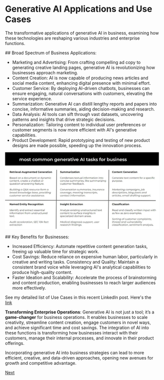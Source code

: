# Generative AI Applications and Use Cases

The transformative applications of generative AI in business, examining how these technologies are reshaping various industries and enterprise functions.

## Broad Spectrum of Business Applications:

- Marketing and Advertising: From crafting compelling ad copy to generating creative landing pages, generative AI is revolutionizing how businesses approach marketing.
- Content Creation: AI is now capable of producing news articles and social media content, enhancing digital presence with minimal effort.
- Customer Service: By deploying AI-driven chatbots, businesses can ensure engaging, natural conversations with customers, elevating the service experience.
- Summarization: Generative AI can distill lengthy reports and papers into concise, informative summaries, aiding decision-making and research.
- Data Analysis: AI tools can sift through vast datasets, uncovering patterns and insights that drive strategic decisions.
- Personalization: Tailoring content to individual user preferences or customer segments is now more efficient with AI's generative capabilities.
- Product Development: Rapid prototyping and testing of new product designs are made possible, speeding up the innovation process.

![most common generative tasks](images/8-1.jpg)

## Key Benefits for Businesses:

- Increased Efficiency: Automate repetitive content generation tasks, freeing up valuable time for strategic work.
- Cost Savings: Reduce reliance on expensive human labor, particularly in creative and writing tasks.
Consistency and Quality: Maintain a consistent brand voice while leveraging AI's analytical capabilities to produce high-quality content.
- Faster Ideation and Scalability: Accelerate the process of brainstorming and content production, enabling businesses to reach larger audiences more effectively.

See my detailed list of Use Cases in this recent LinkedIn post. Here's the [link](https://www.linkedin.com/posts/armand-ruiz_ai-is-not-hype-at-ibm-weve-completed-1000-activity-7130888264483295232-y9uc/?utm_source=share&utm_medium=member_desktop)​


**Transforming Enterprise Operations**: Generative AI is not just a tool; it’s a **game-changer** for business operations. It enables businesses to scale creativity, streamline content creation, engage customers in novel ways, and achieve significant time and cost savings. The integration of AI into these functions is transforming how businesses interact with their customers, manage their internal processes, and innovate in their product offerings.

Incorporating generative AI into business strategies can lead to more efficient, creative, and data-driven approaches, opening new avenues for growth and competitive advantage.

[Next](./09-genai-stack.md)